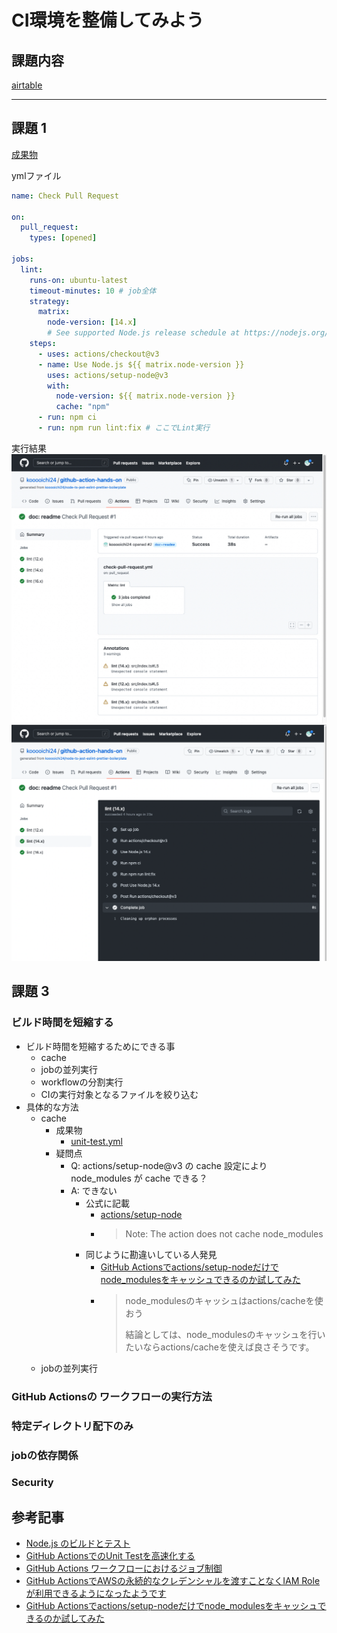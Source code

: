 # CI環境を整備してみよう

## 課題内容

[airtable](https://airtable.com/appWjizyFJue33ycs/tblTnXBXFOYJ0J7lZ/viwyi8muFtWUlhNKG/recPPEcEXmzW70q67?blocks=hide)

---

## 課題 1
[成果物](https://github.com/kooooichi24/github-action-hands-on)

ymlファイル
```yml
name: Check Pull Request

on:
  pull_request:
    types: [opened]

jobs:
  lint:
    runs-on: ubuntu-latest
    timeout-minutes: 10 # job全体
    strategy:
      matrix:
        node-version: [14.x]
        # See supported Node.js release schedule at https://nodejs.org/en/about/releases/
    steps:
      - uses: actions/checkout@v3
      - name: Use Node.js ${{ matrix.node-version }}
        uses: actions/setup-node@v3
        with:
          node-version: ${{ matrix.node-version }}
          cache: "npm"
      - run: npm ci
      - run: npm run lint:fix # ここでLint実行
```

実行結果
![assets1](./assets/assets1.jpg)
![assets2](./assets/assets2.png)

## 課題 3
### ビルド時間を短縮する
- ビルド時間を短縮するためにできる事
  - cache
  - jobの並列実行
  - workflowの分割実行
  - CIの実行対象となるファイルを絞り込む
- 具体的な方法
  - cache
    - 成果物
      - [unit-test.yml](https://github.com/kooooichi24/github-action-hands-on/blob/master/.github/workflows/unit-test.yml)
    - 疑問点
      - Q: actions/setup-node@v3 の cache 設定により node_modules が cache できる？
      - A: できない
        - 公式に記載
          - [actions/setup-node](https://github.com/actions/setup-node)
          - > Note: The action does not cache node_modules
        - 同じように勘違いしている人発見
          - [GitHub Actionsでactions/setup-nodeだけでnode_modulesをキャッシュできるのか試してみた](https://dev.classmethod.jp/articles/caching-dependencies-in-workflow-execution-on-github-actions/)
          - > node_modulesのキャッシュはactions/cacheを使おう
            > 
            > 結論としては、node_modulesのキャッシュを行いたいならactions/cacheを使えば良さそうです。
  - jobの並列実行

### GitHub Actionsの ワークフローの実行方法

### 特定ディレクトリ配下のみ

### jobの依存関係

### Security


## 参考記事
- [Node.js のビルドとテスト](https://docs.github.com/ja/actions/automating-builds-and-tests/building-and-testing-nodejs)
- [GitHub ActionsでのUnit Testを高速化する](https://starfish719.netlify.app/github-actions-unit-test/)
- [GitHub Actions ワークフローにおけるジョブ制御](https://developer.mamezou-tech.com/blogs/2022/02/20/job-control-in-github-actions/)
- [GitHub ActionsでAWSの永続的なクレデンシャルを渡すことなくIAM Roleが利用できるようになったようです](https://dev.classmethod.jp/articles/github-actions-without-permanent-credential/)
- [GitHub Actionsでactions/setup-nodeだけでnode_modulesをキャッシュできるのか試してみた](https://dev.classmethod.jp/articles/caching-dependencies-in-workflow-execution-on-github-actions/)